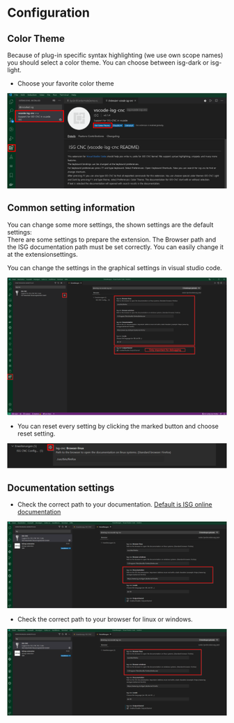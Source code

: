 # Configuration

## Color Theme

Because of plug-in specific syntax highlighting (we use own scope names) you should select a color theme. You can choose between isg-dark or isg-light.  

- Choose your favorite color theme

![change color theme](images/vscode-isg-cnc_change_color_theme.png)

## Common setting information

You can change some more settings, the shown settings are the default settings:  
There are some settings to prepare the extension. The Browser path and the ISG documentation path must be set correctly. You can easily change it at the extensionsettings.

You can change the settings in the graphical settings in visual studio code.

![settings](images/vscode-isg-cnc_settings.png)

- You can reset every setting by clicking the marked button and choose reset setting.  

![reset settings](images/vscode-isg-cnc_reset_setting.png)

## Documentation settings

- Check the correct path to your documentation. [Default is ISG online documentation](https://www.isg-stuttgart.de/kernel-html5/)

![settings documentation](images/vscode-isg-cnc_documentation_settings.png)

- Check the correct path to your browser for linux or windows.

![settings browser](images/vscode-isg-cnc_browser_settings.png)
